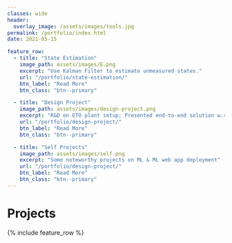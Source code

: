 ```yaml
---
classes: wide
header:
  overlay_image: /assets/images/tools.jpg
permalink: /portfolio/index.html
date: 2021-05-15

feature_row:
  - title: "State Estimation"
    image_path: assets/images/E.png
    excerpt: "Use Kalman Filter to estimate unmeasured states."
    url: "/portfolio/state-estimation/"
    btn_label: "Read More"
    btn_class: "btn--primary"	

  - title: "Design Project"
    image_path: assets/images/design-project.png 
    excerpt: "R&D on ETO plant setup; Presented end-to-end solution w.r.t plant development"
    url: "/portfolio/design-project/"
    btn_label: "Read More"
    btn_class: "btn--primary"	

  - title: "Self Projects"
    image_path: assets/images/self.png
    excerpt: "Some noteworthy projects on ML & ML web app deployment"
    url: "/portfolio/design-project/"
    btn_label: "Read More"
    btn_class: "btn--primary"	
---
```


# Projects
<p> <p>

{% include feature_row %}

<!------------------------------- FOOTER --------------------------------->


